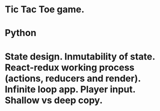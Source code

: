 # Tic Tac Toe game. 

# Python

# State design. Inmutability of state. React-redux working process (actions, reducers and render). Infinite loop app. Player input. Shallow vs deep copy.

